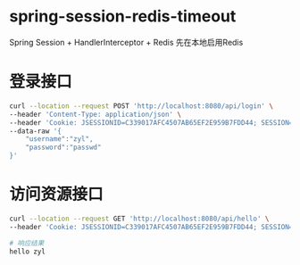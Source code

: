 # spring-session-redis-timeout
Spring Session + HandlerInterceptor + Redis
先在本地启用Redis
# 登录接口
```bash
curl --location --request POST 'http://localhost:8080/api/login' \
--header 'Content-Type: application/json' \
--header 'Cookie: JSESSIONID=C339017AFC4507AB65EF2E959B7FDD44; SESSION=ODY5YWExOWUtMTZiMi00ODViLTg2YmUtMDNkMTQ5Y2U0OTI3' \
--data-raw '{
    "username":"zyl",
    "password":"passwd"
}'
```
# 访问资源接口
```bash
curl --location --request GET 'http://localhost:8080/api/hello' \
--header 'Cookie: JSESSIONID=C339017AFC4507AB65EF2E959B7FDD44; SESSION=ODY5YWExOWUtMTZiMi00ODViLTg2YmUtMDNkMTQ5Y2U0OTI3'

# 响应结果
hello zyl
```
